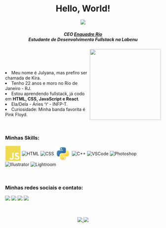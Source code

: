 <h1 align="center">Hello, World!</h1>
<div align="center">
  <img height="500em" src="https://media2.giphy.com/media/H62NM1ab7wzMXURdoi/giphy.gif?cid=790b7611b8a9a33e2a63b6e4f5d9640f3b3f8d671543fde5&rid=giphy.gif&ct=g"/>
</div>

<h5 align="center">CEO <a href="https://www.instagram.com/enquadrerio/">Enquadre Rio</a><br> Estudante de Desenvolvimento Fullstack na Labenu</h5>
<div>
<img src="https://i.picasion.com/pic92/889cc76d3fd02ac2ace751acc28b1979.gif" width="230px" height="230px" align="right">
 
<br>
<br> 
<br>
<br>                                                                                                                   
                                                                                                                    
<li>Meu nome é Julyana, mas prefiro ser chamada de Kira.</li>
<li>Tenho 22 anos e moro no Rio de Janeiro - RJ.</li>
<li>Estou aprendendo fullstack, já codo em <b>HTML, CSS, JavaScript e React</b>.</li>
<li>Ela/Dela - Áries ♈ - INFP-T.</li>
<li>Curiosidade: Minha banda favorita é Pink Floyd.</li>
  
  
  <br>
  <br>

  
  <h3 align="left">Minhas Skills:</h3>
  <p align="left">
  
  <div>
  <img align="center" alt="Js" height="50" width="50" src="https://raw.githubusercontent.com/devicons/devicon/master/icons/javascript/javascript-plain.svg">
  <img align="center" alt="HTML" height="50" width="50" src="https://cdn-icons-png.flaticon.com/512/174/174854.png">
  <img align="center" alt="CSS" height="50" width="50" src="https://cdn-icons-png.flaticon.com/512/732/732190.png">
  <img align="center" alt="Python" height="50" width="50" src="https://raw.githubusercontent.com/devicons/devicon/master/icons/python/python-original.svg">
  <img align="center" alt="C++" height="50" width="50" src="https://cdn-icons-png.flaticon.com/512/6132/6132222.png">
  <img align="center" alt="VSCode" height="50" width="50" src="https://cdn-icons-png.flaticon.com/512/906/906324.png">
  <img align="center" alt="Photoshop" height="50" width="50" src="https://cdn-icons-png.flaticon.com/512/5968/5968520.png">
  <img align="center" alt="Illustrator" height="50" width="50" src="https://logodownload.org/wp-content/uploads/2017/04/adobe-Illustrator-logo-1-1.png">
  <img align="center" alt="Lightroom" height="50" width="50" src="https://cdn-icons-png.flaticon.com/512/5968/5968514.png">
  </div>
  
<br>
<br>                                                                                                                  
 
<h3 align="left">Minhas redes sociais e contato:</h3>
<div align="left"> 
  <a href="https://instagram.com/the2kira" target="_blank"><img src="https://img.shields.io/badge/-Instagram-%23E4405F?style=for-the-badge&logo=instagram&logoColor=white" target="_blank"></a>
 	<a href="https://www.twitch.tv/the2kira" target="_blank"><img src="https://img.shields.io/badge/Twitch-9146FF?style=for-the-badge&logo=twitch&logoColor=white" target="_blank"></a>
  <a href = "mailto:the2kira.julyana@gmail.com"><img src="https://img.shields.io/badge/-Gmail-%23333?style=for-the-badge&logo=gmail&logoColor=white" target="_blank"></a>
  <a href="https://www.linkedin.com/in/julyana-gusmao/" target="_blank"><img src="https://img.shields.io/badge/-LinkedIn-%230077B5?style=for-the-badge&logo=linkedin&logoColor=white" target="_blank"></a> 
  </div>
  
  <br>
  <br>
  <br>
                                                                                                                 
  <div align="center"> 
  <a href="https://github.com/the2kira">
  <img height="180em" src="https://github-readme-stats.vercel.app/api?username=the2kira&show_icons=true&theme=dracula&include_all_commits=true&count_private=true"/>
  <img height="180em" src="https://github-readme-stats.vercel.app/api/top-langs/?username=the2kira&layout=compact&langs_count=7&theme=dracula"/>
</div>
